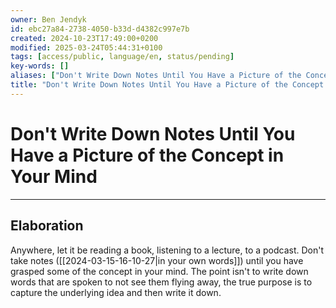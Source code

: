 ```yaml
---
owner: Ben Jendyk
id: ebc27a84-2738-4050-b33d-d4382c997e7b
created: 2024-10-23T17:49:00+0200
modified: 2025-03-24T05:44:31+0100
tags: [access/public, language/en, status/pending]
key-words: []
aliases: ["Don't Write Down Notes Until You Have a Picture of the Concept in Your Mind"]
title: "Don't Write Down Notes Until You Have a Picture of the Concept in Your Mind"
---
```


# Don't Write Down Notes Until You Have a Picture of the Concept in Your Mind

--- 

## Elaboration

Anywhere, let it be reading a book, listening to a lecture, to a podcast. Don't take notes ([[2024-03-15-16-10-27|in your own words]]) until you have grasped some of the concept in your mind. The point isn't to write down words that are spoken to not see them flying away, the true purpose is to capture the underlying idea and then write it down.